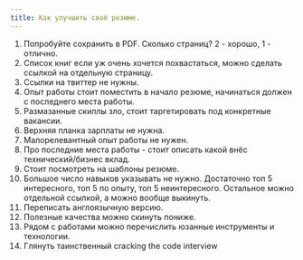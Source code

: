 ```yaml
---
title: Как улучшить своё резюме.
---
```


1. Попробуйте сохранить в PDF. Сколько страниц? 2 - хорошо, 1 - отлично.
2. Список книг если уж очень хочется похвастаться, можно сделать ссылкой на отдельную страницу.
3. Ссылки на твиттер не нужны.
4. Опыт работы стоит поместить в начало резюме, начинаться должен с последнего места работы.
5. Размазанные скиллы зло, стоит таргетировать под конкретные вакансии.
6. Верхняя планка зарплаты не нужна.
7. Малорелевантный опыт работы не нужен.
8. Про последние места работы - стоит описать какой внёс технический/бизнес вклад.
9. Стоит посмотреть на шаблоны резюме.
10. Большое число навыков указывать не нужно. Достаточно топ 5 интересного, топ 5 по опыту, топ 5 неинтересного. Остальное можно отдельной ссылкой, а можно вообще выкинуть.
11. Переписать англоязычную версию.
12. Полезные качества можно скинуть пониже.
13. Рядом с работами можно перечислить юзанные инструменты и технологии.
14. Глянуть таинственный cracking the code interview
